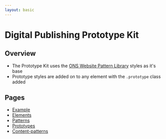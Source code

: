 ```yaml
---
layout: basic
---
```


# Digital Publishing Prototype Kit

## Overview
- The Prototype Kit uses the [ONS Website Pattern Library](http://onsdigital.github.io/ons-pattern-library-starter) styles as it's base
- Prototype styles are added on to any element with the `.prototype` class added

## Pages
- [Example](example)
- [Elements](elements)
- [Patterns](patterns)
- [Prototypes](prototypes)
- [Content-patterns](content-patterns/content-patterns)
